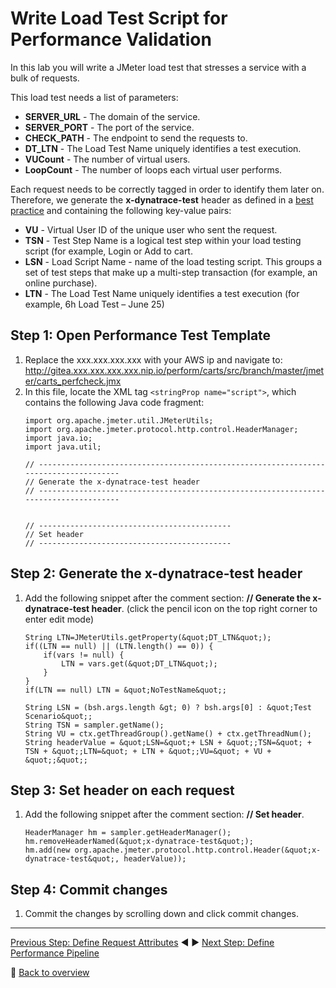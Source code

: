 # Write Load Test Script for Performance Validation

In this lab you will write a JMeter load test that stresses a service with a bulk of requests. 

This load test needs a list of parameters:
* **SERVER_URL** - The domain of the service.
* **SERVER_PORT** - The port of the service.
* **CHECK_PATH** - The endpoint to send the requests to.
* **DT_LTN** - The Load Test Name uniquely identifies a test execution.
* **VUCount** - The number of virtual users. 
* **LoopCount** - The number of loops each virtual user performs.

Each request needs to be correctly tagged in order to identify them later on. Therefore, we generate the **x-dynatrace-test** header as defined in a [best practice](https://www.dynatrace.com/support/help/integrations/test-automation-frameworks/how-do-i-integrate-dynatrace-into-my-load-testing-process/) and containing the following key-value pairs:
* **VU** - Virtual User ID of the unique user who sent the request.
* **TSN** - Test Step Name is a logical test step within your load testing script (for example, Login or Add to cart.
* **LSN** - Load Script Name - name of the load testing script. This groups a set of test steps that make up a multi-step transaction (for example, an online purchase).
* **LTN** - The Load Test Name uniquely identifies a test execution (for example, 6h Load Test – June 25)

## Step 1: Open Performance Test Template
1. Replace the xxx.xxx.xxx.xxx with your AWS ip and navigate to: http://gitea.xxx.xxx.xxx.xxx.nip.io/perform/carts/src/branch/master/jmeter/carts_perfcheck.jmx
1. In this file, locate the XML tag `<stringProp name="script">`, which contains the following Java code fragment:
    ```
    import org.apache.jmeter.util.JMeterUtils;
    import org.apache.jmeter.protocol.http.control.HeaderManager;
    import java.io;
    import java.util;

    // -------------------------------------------------------------------------------------
    // Generate the x-dynatrace-test header 
    // -------------------------------------------------------------------------------------
    

    // -------------------------------------------
    // Set header
    // -------------------------------------------

    ```

## Step 2: Generate the x-dynatrace-test header
1. Add the following snippet after the comment section: **// Generate the x-dynatrace-test header**. (click the pencil icon on the top right corner to enter edit mode)
    ```
    String LTN=JMeterUtils.getProperty(&quot;DT_LTN&quot;);
    if((LTN == null) || (LTN.length() == 0)) {
        if(vars != null) {
            LTN = vars.get(&quot;DT_LTN&quot;);
        }
    }
    if(LTN == null) LTN = &quot;NoTestName&quot;;

    String LSN = (bsh.args.length &gt; 0) ? bsh.args[0] : &quot;Test Scenario&quot;;
    String TSN = sampler.getName();
    String VU = ctx.getThreadGroup().getName() + ctx.getThreadNum();
    String headerValue = &quot;LSN=&quot;+ LSN + &quot;;TSN=&quot; + TSN + &quot;;LTN=&quot; + LTN + &quot;;VU=&quot; + VU + &quot;;&quot;;
    ```

## Step 3: Set header on each request
1. Add the following snippet after the comment section: **// Set header**.
    ```
    HeaderManager hm = sampler.getHeaderManager();
    hm.removeHeaderNamed(&quot;x-dynatrace-test&quot;);
    hm.add(new org.apache.jmeter.protocol.http.control.Header(&quot;x-dynatrace-test&quot;, headerValue));  
    ```

## Step 4: Commit changes
1. Commit the changes by scrolling down and click commit changes.

---

[Previous Step: Define Request Attributes](../04_Define_Request_Attributes) :arrow_backward: :arrow_forward: [Next Step: Define Performance Pipeline](../06_Define_Performance_Pipeline)

:arrow_up_small: [Back to overview](../)
